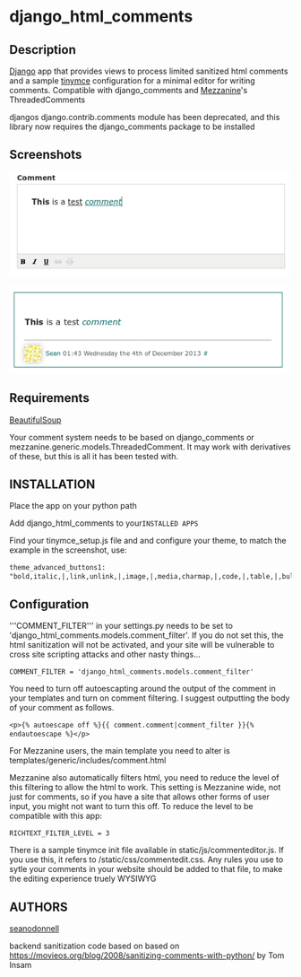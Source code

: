 # django_html_comments

## Description

[Django](http://www.djangoproject.com) app that provides views to process limited sanitized html comments and a sample [tinymce](http://www.tinymce.com/) configuration for a minimal editor for writing comments. Compatible with django_comments and [Mezzanine](https://github.com/stephenmcd/mezzanine)'s ThreadedComments

djangos django.contrib.comments module has been deprecated, and this library now requires the django_comments package to be installed

## Screenshots

![The rich comment editor in action](/screenshots/django_html_comments_editor.png?raw=true)

![The rendered comment](/screenshots/django_html_comments_rendered.png?raw=true)

## Requirements

[BeautifulSoup](http://www.crummy.com/software/BeautifulSoup/)

Your comment system needs to be based on django_comments or mezzanine.generic.models.ThreadedComment. It may work with derivatives of these, but this is all it has been tested with.

## INSTALLATION

Place the app on your python path

Add django_html_comments to your```INSTALLED APPS```

Find your tinymce_setup.js file and and configure your theme, to match the example in the screenshot, use:

    theme_advanced_buttons1: "bold,italic,|,link,unlink,|,image,|,media,charmap,|,code,|,table,|,bullist,numlist,blockquote,|,undo,redo,|,formatselect,|,search,replace,|,spellchecker,|,fullscreen,",

## Configuration 

'''COMMENT_FILTER''' in your settings.py needs to be set to 'django_html_comments.models.comment_filter'. If you do not set this, the html sanitization will not be activated, and your site will be vulnerable to cross site scripting attacks and other nasty things...

    COMMENT_FILTER = 'django_html_comments.models.comment_filter'

You need to turn off autoescapting around the output of the 
 comment in your templates and turn on comment filtering. I suggest outputting the body of your comment as follows.

    <p>{% autoescape off %}{{ comment.comment|comment_filter }}{% endautoescape %}</p>

For Mezzanine users, the main template you need to alter is templates/generic/includes/comment.html

Mezzanine also automatically filters html, you need to reduce the level of this filtering to allow the html to work. This setting is Mezzanine wide, not just for comments, so if you have a site that allows other forms of user input, you might not want to turn this off. To reduce the level to be compatible with this app:

    RICHTEXT_FILTER_LEVEL = 3

There is a sample tinymce init file available in static/js/commenteditor.js. If you use this, it refers to /static/css/commentedit.css. Any rules you use to sytle your comments in your website should be added to that file, to make the editing experience truely WYSIWYG

## AUTHORS

[seanodonnell](https://github.com/seanodonnell/)

backend sanitization code based on based on https://movieos.org/blog/2008/sanitizing-comments-with-python/ by Tom Insam
